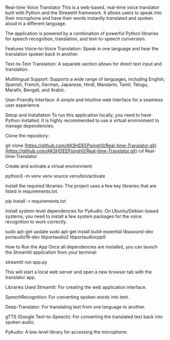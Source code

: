 Real-time Voice Translator
This is a web-based, real-time voice translator built with Python and the Streamlit framework. It allows users to speak into their microphone and have their words instantly translated and spoken aloud in a different language.

The application is powered by a combination of powerful Python libraries for speech recognition, translation, and text-to-speech conversion.

Features
Voice-to-Voice Translation: Speak in one language and hear the translation spoken back in another.

Text-to-Text Translation: A separate section allows for direct text input and translation.

Multilingual Support: Supports a wide range of languages, including English, Spanish, French, German, Japanese, Hindi, Mandarin, Tamil, Telugu, Marathi, Bengali, and Arabic.

User-Friendly Interface: A simple and intuitive web interface for a seamless user experience.

Setup and Installation
To run this application locally, you need to have Python installed. It is highly recommended to use a virtual environment to manage dependencies.

Clone the repository:

git clone [https://github.com/AKSHDEEPsingh0/Real-time-Translator.git](https://github.com/AKSHDEEPsingh0/Real-time-Translator.git)
cd Real-time-Translator

Create and activate a virtual environment:

python3 -m venv venv
source venv/bin/activate

Install the required libraries:
The project uses a few key libraries that are listed in requirements.txt.

pip install -r requirements.txt

Install system-level dependencies for PyAudio:
On Ubuntu/Debian-based systems, you need to install a few system packages for the voice recognition to work correctly.

sudo apt-get update
sudo apt-get install build-essential libasound-dev portaudio19-dev libportaudio2 libportaudiocpp0

How to Run the App
Once all dependencies are installed, you can launch the Streamlit application from your terminal:

streamlit run app.py

This will start a local web server and open a new browser tab with the translator app.

Libraries Used
Streamlit: For creating the web application interface.

SpeechRecognition: For converting spoken words into text.

Deep-Translator: For translating text from one language to another.

gTTS (Google Text-to-Speech): For converting the translated text back into spoken audio.

PyAudio: A low-level library for accessing the microphone.
